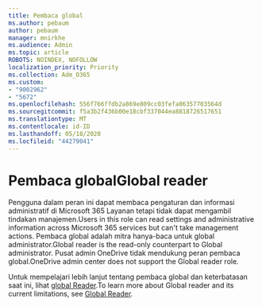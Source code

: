 ```yaml
---
title: Pembaca global
ms.author: pebaum
author: pebaum
manager: mnirkhe
ms.audience: Admin
ms.topic: article
ROBOTS: NOINDEX, NOFOLLOW
localization_priority: Priority
ms.collection: Adm_O365
ms.custom:
- "9002962"
- "5672"
ms.openlocfilehash: 556f766ffdb2a869e809cc03fefa06357703564d
ms.sourcegitcommit: f5a3b2f436b00e18cbf337044ea8818726517651
ms.translationtype: MT
ms.contentlocale: id-ID
ms.lasthandoff: 05/18/2020
ms.locfileid: "44279041"
---
```

# <a name="global-reader"></a><span data-ttu-id="173dc-102">Pembaca global</span><span class="sxs-lookup"><span data-stu-id="173dc-102">Global reader</span></span>

<span data-ttu-id="173dc-103">Pengguna dalam peran ini dapat membaca pengaturan dan informasi administratif di Microsoft 365 Layanan tetapi tidak dapat mengambil tindakan manajemen.</span><span class="sxs-lookup"><span data-stu-id="173dc-103">Users in this role can read settings and administrative information across Microsoft 365 services but can't take management actions.</span></span> <span data-ttu-id="173dc-104">Pembaca global adalah mitra hanya-baca untuk global administrator.</span><span class="sxs-lookup"><span data-stu-id="173dc-104">Global reader is the read-only counterpart to Global administrator.</span></span>
<span data-ttu-id="173dc-105">Pusat admin OneDrive tidak mendukung peran pembaca global.</span><span class="sxs-lookup"><span data-stu-id="173dc-105">OneDrive admin center does not support the Global reader role.</span></span>

<span data-ttu-id="173dc-106">Untuk mempelajari lebih lanjut tentang pembaca global dan keterbatasan saat ini, lihat [global Reader](https://docs.microsoft.com/azure/active-directory/users-groups-roles/directory-assign-admin-roles#global-reader).</span><span class="sxs-lookup"><span data-stu-id="173dc-106">To learn more about Global reader and its current limitations, see [Global Reader](https://docs.microsoft.com/azure/active-directory/users-groups-roles/directory-assign-admin-roles#global-reader).</span></span>

